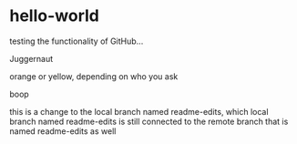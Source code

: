 # hello-world
testing the functionality of GitHub...

Juggernaut


orange or yellow, depending on who you ask

boop

this is a change to the local branch named readme-edits, which local branch named readme-edits is still connected to the remote branch that is named readme-edits as well

